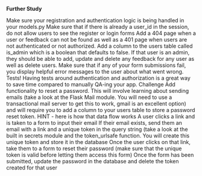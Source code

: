 **Further Study**

Make sure your registration and authentication logic is being handled in your models.py
Make sure that if there is already a user_id in the session, do not allow users to see the register or login forms
Add a 404 page when a user or feedback can not be found as well as a 401 page when users are not authenticated or not authorized.
Add a column to the users table called is_admin which is a boolean that defaults to false. If that user is an admin, they should be able to add, update and delete any feedback for any user as well as delete users.
Make sure that if any of your form submissions fail, you display helpful error messages to the user about what went wrong.
Tests! Having tests around authentication and authorization is a great way to save time compared to manually QA-ing your app.
Challenge Add functionality to reset a password. This will involve learning about sending emails (take a look at the Flask Mail module. You will need to use a transactional mail server to get this to work, gmail is an excellent option) and will require you to add a column to your users table to store a password reset token. HINT - here is how that data flow works
A user clicks a link and is taken to a form to input their email
If their email exists, send them an email with a link and a unique token in the query string (take a look at the built in secrets module and the token_urlsafe function. You will create this unique token and store it in the database
Once the user clicks on that link, take them to a form to reset their password (make sure that the unique token is valid before letting them access this form)
Once the form has been submitted, update the password in the database and delete the token created for that user
